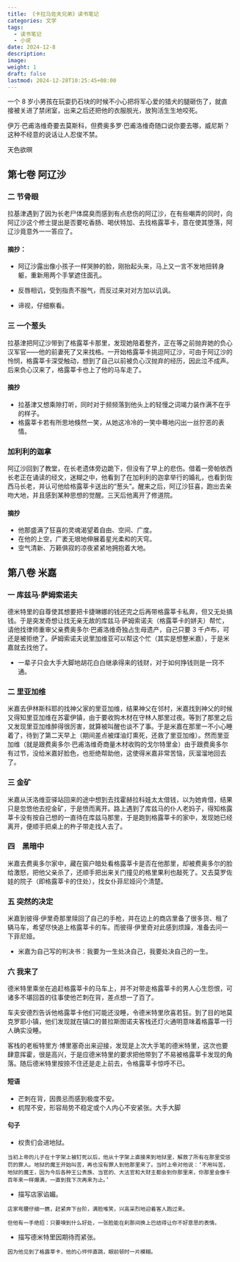 ```yaml
---
title: 《卡拉马佐夫兄弟》读书笔记
categories: 文学
tags:
  - 读书笔记
  - 小说
date: 2024-12-8
description: 
image: 
weight: 1
draft: false
lastmod: 2024-12-28T10:25:45+08:00
---
```


一个 8 岁小男孩在玩耍扔石块的时候不小心把将军心爱的猎犬的腿砸伤了，就直接被关进了禁闭室，出来之后还把他的衣服脱光，放狗活生生地咬死。

伊万·巴甫洛维奇要去莫斯科，但费奥多罗·巴甫洛维奇随口说你要去哪，威尼斯？这种不经意的说话让人忍俊不禁。

天色欲暝

## 第七卷 阿辽沙

### 二 节骨眼

拉基津遇到了因为长老尸体腐臭而感到有点悲伤的阿辽沙，在有些嘲弄的同时，向阿辽沙这个修士提出是否要吃香肠、喝伏特加、去找格露莘卡，意在使其堕落，阿辽沙竟意外一一答应了。

#### 摘抄：

- 阿辽沙露出像小孩子一样哭肿的脸，刚抬起头来，马上又一言不发地扭转身躯，重新用两个手掌遮住面孔。

- 反唇相讥，受到指责不服气，而反过来对对方加以讥讽。

- 谛视，仔细察看。

### 三 一个葱头

拉基津把阿辽沙带到了格露莘卡那里，发现她陪着整齐，正在等之前抛弃她的负心汉军官——他的前妻死了又来找格。一开始格露莘卡挑逗阿辽沙，可由于阿辽沙的怜悯，格露莘卡深受触动，想到了自己以前被负心汉抛弃的经历，因此泣不成声。后来负心汉来了，格露莘卡也上了他的马车走了。

#### 摘抄

- 拉基津又想乘隙打听，同时对于频频落到他头上的轻慢之词竭力装作满不在乎的样子。
- 格露莘卡若有所思地倏然一笑，从她这冷冷的一笑中蓦地闪出一丝狞恶的表情。

### 加利利的迦拿

阿辽沙回到了教堂，在长老遗体旁边跪下，但没有了早上的悲伤。借着一旁帕依西长老正在诵读的经文，迷糊之中，他看到了在加利利的迦拿举行的婚礼，也看到佐西马长老，并认可他给格露莘卡送出的“葱头”。醒来之后，阿辽沙狂喜，跑出去亲吻大地，并且感到某种思想的觉醒。三天后他离开了修道院。

#### 摘抄

- 他那盛满了狂喜的灵魂渴望着自由、空间、广度。
- 在他的上空，广袤无垠地伸展着星光柔和的天穹。
- 空气清新、万籁俱寂的凉夜紧紧地拥抱着大地。


## 第八卷 米嘉

### 一 库兹马·萨姆索诺夫

德米特里的自尊使其想要把卡捷琳娜的钱还完之后再带格露莘卡私奔，但又无处搞钱。于是突发奇想让找无亲无故的库兹马·萨姆索诺夫（格露莘卡的姘夫）帮忙，请他找律师重审父亲费奥多尔·巴甫洛维奇独占生母遗产，自己只要 3 千卢布，可还是被拒绝了。萨姆索诺夫说里加维亚可以帮这个忙（其实是想整米嘉），于是米嘉就去找他了。

- 一辈子只会大手大脚地胡花白白继承得来的钱财，对于如何挣钱则是一窍不通。

### 二 里亚加维

米嘉去伊林斯科耶的找神父家的里亚加维，结果神父在邻村，米嘉找到神父的时候又得知里亚加维在苏霍伊镇，由于要收购木材在守林人那里过夜。等到了那里之后又发现里亚加维醉得很厉害，就算被叫醒也谈不了事。于是米嘉在那里一不小心睡着了，待到了第二天早上（期间差点被煤油灯熏死，还救了里亚加维）。然而里亚加维（就是跟费奥多尔·巴甫洛维奇商量木材收购的戈尔特里金）由于跟费奥多尔有过节，没给米嘉好脸色，也拒绝帮助他，这使得米嘉非常苦恼，灰溜溜地回去了。

### 三 金矿

米嘉从沃洛维亚驿站回来的途中想到去找霍赫拉科娃太太借钱，以为她肯借，结果只是忽悠他去挖金矿，于是愤而离开。路上遇到了库兹马的仆人老妈子，得知格露莘卡没有按自己想的一直待在库兹马那里，于是跑到格露莘卡的家中，发现她已经离开，便顺手把桌上的杵子带走找人去了。

### 四　黑暗中

米嘉去费奥多尔家中，藏在窗户暗处看格露莘卡是否在他那里，却被费奥多尔的脸给激怒，把他父亲杀了，还顺手把出来关门撞见的格里果利也敲死了。又去莫罗佐娃的院子（即格露莘卡的住处），找女仆菲尼娅问个清楚。

### 五 突然的决定

米嘉到彼得·伊里奇那里赎回了自己的手枪，并在边上的商店里备了很多货、租了辆马车，希望尽快追上格露莘卡的车。而彼得·伊里奇对此感到烦躁，准备去问一下菲尼娅。

- 米嘉为自己写的判决书：我要为一生处决自己，我要处决自己的一生。

### 六 我来了

德米特里乘坐在追赶格露莘卡的马车上，并不对带走格露莘卡的男人心生怨恨，可诸多不堪回首的往事使他芒刺在背，差点想一了百了。

车夫安德烈告诉他格露莘卡他们可能还没睡，令德米特里欣喜若狂。到了目的地莫克罗耶小镇，他们发现就在镇口的普拉斯图诺夫客栈还灯火通明意味着格露莘一行人确实没睡。

客栈的老板特里方·博里塞奇出来迎接，发现是上次大手笔的德米特里，这次也要肆意挥霍，很是高兴，于是应德米特里的要求把他带到了不易被格露莘卡发现的角落。随后德米特里按捺不住还是走上前去，令格露莘卡惊呼不已。

#### 短语

- 芒刺在背，因畏忌而感到极度不安。
- 杌陧不安，形容局势不稳定或个人内心不安紧张。大手大脚

#### 句子

- 权贵们会进地狱。
```
当初上帝的儿子在十字架上被钉死以后，他从十字架上直接来到地狱里，解救了所有在那里受惩罚的罪人。地狱的魔王开始叫苦，再也没有罪人到他那里来了。当时上帝对他说：‘不用叫苦，地狱的魔王，因为今后各种王公贵族、当官的、大法官和大财主都会到你那里来，你那里会像千百年来一样爆满，一直到我下次再来为止。’
```
- 描写店家谄媚。
```
店家弯腰仔细一瞧，赶紧奔下台阶，满脸堆笑，兴高采烈地迎着客人跑过来。
```
```
但他有一手绝招：只要嗅到什么好处，一张脸能在刹那间换上巴结得让你不好意思的表情。
```
- 描写德米特里因期待而紧张。
```
因为他见到了格露莘卡，他的心怦怦直跳，眼前顿时一片模糊。
```

